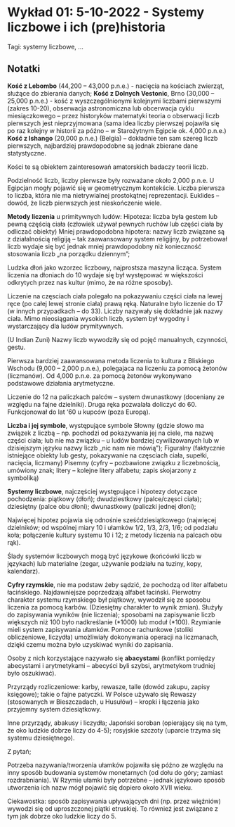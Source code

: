 # Wykład 01: 5-10-2022 - Systemy liczbowe i ich (pre)historia

Tagi: systemy liczbowe, ...

## Notatki

**Kość z Lebombo** (44,200 – 43,000 p.n.e.) - nacięcia na kościach zwierząt, służące do zbierania danych;
**Kość z Dolnych Vestonic**, Brno (30,000 – 25,000 p.n.e.) - kość z wyszczególnionymi kolejnymi liczbami pierwszymi (zakres 10-20), obserwacja astronomiczna lub obcerwacja cyklu miesiączkowego – przez historyków matematyki teoria o obserwacji liczb pierwszych jest nieprzyjmowana (sama idea liczby pierwszej pojawiła się po raz kolejny w historii za późno – w Starożytnym Egipcie ok. 4,000 p.n.e.)
**Kość z Ishango** (20,000 p.n.e.) (Belgia) – dokładnie ten sam szereg liczb pierwszych, najbardziej prawdopodobne są jednak zbierane dane statystyczne.

Kości te są obiektem zainteresowań amatorskich badaczy teorii liczb.

Podzielność liczb, liczby pierwsze były rozważane około 2,000 p.n.e. U Egipcjan mogły pojawić się w geometrycznym kontekście. Liczba pierwsza to liczba, która nie ma nietrywialnej prostokątnej reprezentacji. Euklides – dowód, że liczb pierwszych jest nieskończenie wiele.

**Metody liczenia** u primitywnych ludów:
Hipoteza: liczba była gestem lub pewną częścią ciała (człowiek używał pewnych ruchów lub części ciała by odliczać obiekty)
Mniej prawdopodobna hipotera: nazwy liczb związane są z działalnością religiją – tak zaawansowany system religijny, by potrzebował liczb wydaje się być jednak mniej prawdopodobny niż konieczność stosowania liczb „na porządku dziennym”;

Ludzka dłoń jako wzorzec liczbowy, najprostsza maszyna licząca. System liczenia na dłoniach do 10 wydaje się był występować w większości odkrytych przez nas kultur (mimo, że na różne sposoby). 

Liczenie na częsciach ciała polegało na pokazywaniu części ciała na lewej ręce (po całej lewej stronie ciała) prawą ręką. Naturalne było liczenie do 17 (w innych przypadkach – do 33). Liczby nazywały się dokładnie jak nazwy ciała. Mimo nieosiągania wysokich liczb, system był wygodny i wystarczający dla ludów prymitywnych.

(U Indian Zuni) Nazwy liczb wywodziły się od pojęć manualnych, czynności, gestu.

Pierwsza bardziej zaawansowana metoda liczenia to kultura z Bliskiego Wschodu (9,000 – 2,000 p.n.e.), polegajaca na liczeniu za pomocą żetonów (liczmanów). Od 4,000 p.n.e. za pomocą żetonów wykonywano podstawowe działania arytmetyczne.

Liczenie do 12 na paliczkach palców – system dwunastkowy (doceniany ze względu na fajne dzielniki). Druga ręka pozwalała doliczyć do 60. Funkcjonował do lat ‘60 u kupców (poza Europą).

**Liczba i jej symbole**, występujące symbole
Słowny (gdzie słowo ma związek z liczbą – np. pochodzi od pokazywania jej na ciele, ma nazwę części ciała; lub nie ma związku – u ludów bardziej cywilizowanych lub w dzisiejszym języku nazwy liczb „nic nam nie mówią”);
Figuralny (faktycznie istniejące obiekty lub gesty, pokazywanie na częsciach ciała, supełki, nacięcia, liczmany)
Pisemny (cyfry – pozbawione związku z liczebnością, umówiony znak; litery – kolejne litery alfabetu; zapis skojarzony z symboliką)

**Systemy liczbowe**, najczęściej występujące i hipotezy dotyczące pochodzenia:
piątkowy (dłoń);
dwudziestkowy (palce/częsci ciała);
dziesiętny (palce obu dłoni);
dwunastkowy (paliczki jednej dłoni);

Najwięcej hipotez pojawia się odnośnie sześćdziesiątkowego (najwięcej dzielników; od wspólnej miary 10 i ułamków 1/2, 1/3, 2/3, 1/6; od podziału koła; połączenie kultury systemu 10 i 12; z metody liczenia na palcach obu rąk).

Ślady systemów liczbowych mogą być językowe (końcówki liczb w językach) lub materialne (zegar, używanie podziału na tuziny, kopy, kalendarz).

**Cyfry rzymskie**, nie ma podstaw żeby sądzić, że pochodzą od liter alfabetu łacińskiego. Najdawniejsze poprzedzają alfabet łaciński. Pierwotny charakter systemu rzymskiego był piątkowy, wywodził się ze sposobu liczenia za pomocą karbów. (Dziesiętny charakter to wynik zmian). Służyły do zapisywania wyników (nie liczenia); sposobami na zapisywanie liczb większych niż 100 było nadkreślanie (*1000) lub moduł (*100). 
Rzymianie mieli system zapisywania ułamków.
Pomoce rachunkowe (stoliki obliczeniowe, liczydła) umożliwiały dokonywania operacji na liczmanach, dzięki czemu można było uzyskiwać wyniki do zapisania. 

Osoby z nich korzystające nazywało się **abacystami** (konflikt pomiędzy abecystami i arytmetykami – abecyści byli szybsi, arytmetykom trudniej było oszukiwać). 

Przyrządy rozliczeniowe: karby, rewasze, talle (dowód zakupu, zapisy księgowe); takie o fajne patyczki. W Polsce używało się Rewaszy (stosowanych w Bieszczadach, u Husułów) – kropki i łączenia jako przyjemny system dziesiątkowy.

Inne przyrządy, abakusy i liczydła;
Japoński soroban (opierający się na tym, że oko ludzkie dobrze liczy do 4-5); rosyjskie szczoty (uparcie trzyma się systemu dziesiętnego). 

Z pytań;

Potrzeba nazywania/tworzenia ułamków pojawiła się późno ze względu na inny sposób budowania systemów monetarnych (od dołu do góry; zamiast rozdrabniania). W Rzymie ułamki były potrzebne – jednak językowo sposób utworzenia ich nazw mógł pojawić się dopiero około XVII wieku.

Ciekawostka: sposób zapisywania upływających dni (np. przez więźniów) wywodzi się od uproszczonej piątki etruskiej. To również jest związane z tym jak dobrze oko ludzkie liczy do 5.

